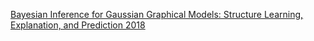 [Bayesian Inference for Gaussian Graphical Models: Structure Learning, Explanation, and Prediction 2018](http://www.citeulike.org/user/guhjy/article/14661260)
